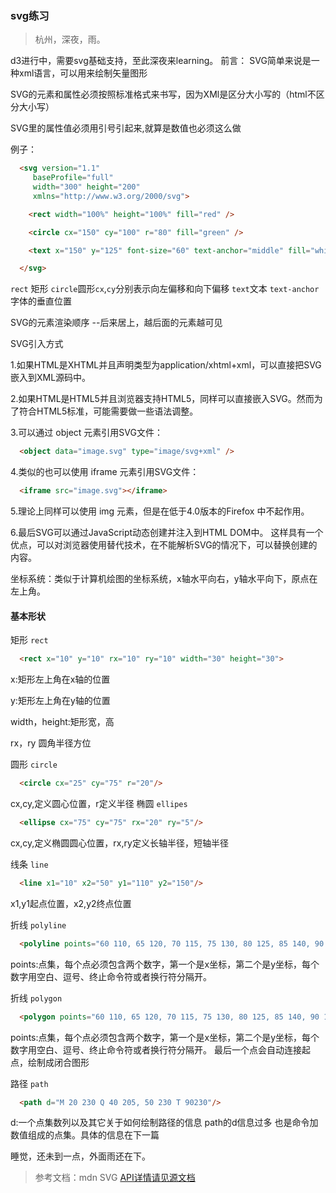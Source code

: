 ### svg练习
> 杭州，深夜，雨。

d3进行中，需要svg基础支持，至此深夜来learning。
前言：
SVG简单来说是一种xml语言，可以用来绘制矢量图形

SVG的元素和属性必须按照标准格式来书写，因为XMl是区分大小写的（html不区分大小写）

SVG里的属性值必须用引号引起来,就算是数值也必须这么做


例子：
```html
  <svg version="1.1"
     baseProfile="full"
     width="300" height="200"
     xmlns="http://www.w3.org/2000/svg">

    <rect width="100%" height="100%" fill="red" />

    <circle cx="150" cy="100" r="80" fill="green" />

    <text x="150" y="125" font-size="60" text-anchor="middle" fill="white">SVG</text>

  </svg>
```
`rect` 矩形 `circle`圆形`cx`,`cy`分别表示向左偏移和向下偏移 `text`文本 `text-anchor`字体的垂直位置

SVG的元素渲染顺序 --后来居上，越后面的元素越可见

SVG引入方式   

1.如果HTML是XHTML并且声明类型为application/xhtml+xml，可以直接把SVG嵌入到XML源码中。

2.如果HTML是HTML5并且浏览器支持HTML5，同样可以直接嵌入SVG。然而为了符合HTML5标准，可能需要做一些语法调整。

3.可以通过 object 元素引用SVG文件：

  ```html
    <object data="image.svg" type="image/svg+xml" />
  ```

4.类似的也可以使用 iframe 元素引用SVG文件：
  ```html
    <iframe src="image.svg"></iframe>
  ```

5.理论上同样可以使用 img 元素，但是在低于4.0版本的Firefox 中不起作用。

6.最后SVG可以通过JavaScript动态创建并注入到HTML DOM中。 这样具有一个优点，可以对浏览器使用替代技术，在不能解析SVG的情况下，可以替换创建的内容。

坐标系统：类似于计算机绘图的坐标系统，x轴水平向右，y轴水平向下，原点在左上角。
  
#### 基本形状
矩形 `rect`
  ```html
    <rect x="10" y="10" rx="10" ry="10" width="30" height="30">
  ```
  x:矩形左上角在x轴的位置

  y:矩形左上角在y轴的位置

  width，height:矩形宽，高

  rx，ry 圆角半径方位

圆形 `circle`
  ```html
    <circle cx="25" cy="75" r="20"/>
  ```
  cx,cy,定义圆心位置，r定义半径
椭圆 `ellipes`
  ```html
    <ellipse cx="75" cy="75" rx="20" ry="5"/>
  ```

  cx,cy,定义椭圆圆心位置，rx,ry定义长轴半径，短轴半径

线条 `line`
  ```html
    <line x1="10" x2="50" y1="110" y2="150"/>
  ```

  x1,y1起点位置，x2,y2终点位置

折线 `polyline`
  ```html
    <polyline points="60 110, 65 120, 70 115, 75 130, 80 125, 85 140, 90 135, 95 150, 100 145"/>
  ```

  points:点集，每个点必须包含两个数字，第一个是x坐标，第二个是y坐标，每个数字用空白、逗号、终止命令符或者换行符分隔开。

折线 `polygon`
  ```html
    <polygon points="60 110, 65 120, 70 115, 75 130, 80 125, 85 140, 90 135, 95 150, 100 145"/>
  ```

  points:点集，每个点必须包含两个数字，第一个是x坐标，第二个是y坐标，每个数字用空白、逗号、终止命令符或者换行符分隔开。
  最后一个点会自动连接起点，绘制成闭合图形
  
路径 `path`
  ```html
    <path d="M 20 230 Q 40 205, 50 230 T 90230"/>
  ```

  d:一个点集数列以及其它关于如何绘制路径的信息
  path的d信息过多 也是命令加数值组成的点集。具体的信息在下一篇

睡觉，还未到一点，外面雨还在下。

> 参考文档：mdn SVG [API详情请见源文档](https://developer.mozilla.org/zh-CN/docs/Web/SVG/Tutorial/Basic_Shapes)


